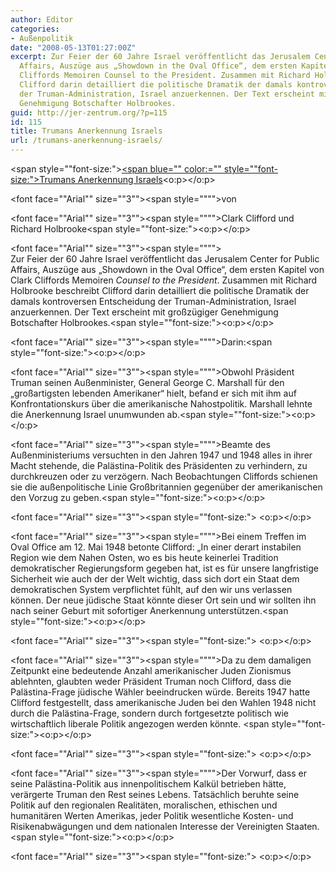 ```yaml
---
author: Editor
categories:
- Außenpolitik
date: "2008-05-13T01:27:00Z"
excerpt: Zur Feier der 60 Jahre Israel veröffentlicht das Jerusalem Center for Public
  Affairs, Auszüge aus „Showdown in the Oval Office“, dem ersten Kapitel von Clark
  Cliffords Memoiren Counsel to the President. Zusammen mit Richard Holbrooke beschreibt
  Clifford darin detailliert die politische Dramatik der damals kontroversen Entscheidung
  der Truman-Administration, Israel anzuerkennen. Der Text erscheint mit großzügiger
  Genehmigung Botschafter Holbrookes.
guid: http://jer-zentrum.org/?p=115
id: 115
title: Trumans Anerkennung Israels
url: /trumans-anerkennung-israels/
---
```


<span style=""font-size:">[<span blue="" color:="" style=""font-size:">Trumans Anerkennung Israels</span>]("http://www.jcpa.org/JCPA/Templates/ShowPage.asp?DRIT=2&DBID=1&LNGID=1&TMID=111&FID=442&PID=0&IID=2108&TTL=President_Truman%E2%80%99s_Decision_to_Recognize_Israel")<o:p></o:p></span>

<font face=""Arial"" size=""3""><span style="""">von  
</span></font>

<font face=""Arial"" size=""3""><span style="""">Clark Clifford und Richard Holbrooke</span><span style=""font-size:"><o:p></o:p></span></font>

<font face=""Arial"" size=""3""><span style="""">  
Zur Feier der 60 Jahre Israel veröffentlicht das Jerusalem Center for Public Affairs, Auszüge aus „Showdown in the Oval Office“, dem ersten Kapitel von Clark Cliffords Memoiren *Counsel to the President*. Zusammen mit Richard Holbrooke beschreibt Clifford darin detailliert die politische Dramatik der damals kontroversen Entscheidung der Truman-Administration, Israel anzuerkennen. Der Text erscheint mit großzügiger Genehmigung Botschafter Holbrookes.</span><span style=""font-size:"><o:p></o:p></span></font>

<font face=""Arial"" size=""3""><span style="""">Darin:</span><span style=""font-size:"><o:p></o:p></span></font>

<font face=""Arial"" size=""3""><span style="""">Obwohl Präsident Truman seinen Außenminister, General George C. Marshall für den „großartigsten lebenden Amerikaner“ hielt, befand er sich mit ihm auf Konfrontationskurs über die amerikanische Nahostpolitik. Marshall lehnte die Anerkennung Israel unumwunden ab.</span><span style=""font-size:"><o:p></o:p></span></font>

<font face=""Arial"" size=""3""><span style="""">Beamte des Außenministeriums versuchten in den Jahren 1947 und 1948 alles in ihrer Macht stehende, die Palästina-Politik des Präsidenten zu verhindern, zu durchkreuzen oder zu verzögern. Nach Beobachtungen Cliffords schienen sie die außenpolitische Linie Großbritannien gegenüber der amerikanischen den Vorzug zu geben.</span><span style=""font-size:"><o:p></o:p></span></font>

<font face=""Arial"" size=""3""><span style=""font-size:"> <o:p></o:p></span></font>

<font face=""Arial"" size=""3""><span style="""">Bei einem Treffen im Oval Office am 12. Mai 1948 betonte Clifford: „In einer derart instabilen Region wie dem Nahen Osten, wo es bis heute keinerlei Tradition demokratischer Regierungsform gegeben hat, ist es für unsere langfristige Sicherheit wie auch der der Welt wichtig, dass sich dort ein Staat dem demokratischen System verpflichtet fühlt, auf den wir uns verlassen können. Der neue jüdische Staat könnte dieser Ort sein und wir sollten ihn nach seiner Geburt mit sofortiger Anerkennung unterstützen.</span><span style=""font-size:"><o:p></o:p></span></font>

<font face=""Arial"" size=""3""><span style=""font-size:"> <o:p></o:p></span></font>

<font face=""Arial"" size=""3""><span style="""">Da zu dem damaligen Zeitpunkt eine bedeutende Anzahl amerikanischer Juden Zionismus ablehnten, glaubten weder Präsident Truman noch Clifford, dass die Palästina-Frage jüdische Wähler beeindrucken würde. Bereits 1947 hatte Clifford festgestellt, dass amerikanische Juden bei den Wahlen 1948 nicht durch die Palästina-Frage, sondern durch fortgesetzte politisch wie wirtschaftlich liberale Politik angezogen werden könnte. </span><span style=""font-size:"><o:p></o:p></span></font>

<font face=""Arial"" size=""3""><span style=""font-size:"> <o:p></o:p></span></font>

<font face=""Arial"" size=""3""><span style="""">Der Vorwurf, dass er seine Palästina-Politik aus innenpolitischem Kalkül betrieben hätte, verärgerte Truman den Rest seines Lebens. Tatsächlich beruhte seine Politik auf den regionalen Realitäten, moralischen, ethischen und humanitären Werten Amerikas, jeder Politik wesentliche Kosten- und Risikenabwägungen und dem nationalen Interesse der Vereinigten Staaten.</span><span style=""font-size:"><o:p></o:p></span></font>

<font face=""Arial"" size=""3""><span style=""font-size:"> <o:p></o:p></span></font>
